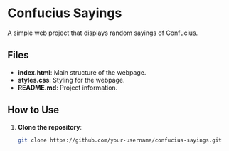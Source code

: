# Confucius Sayings

A simple web project that displays random sayings of Confucius.

## Files

- **index.html**: Main structure of the webpage.
- **styles.css**: Styling for the webpage.
- **README.md**: Project information.

## How to Use

1. **Clone the repository**:
   ```sh
   git clone https://github.com/your-username/confucius-sayings.git
